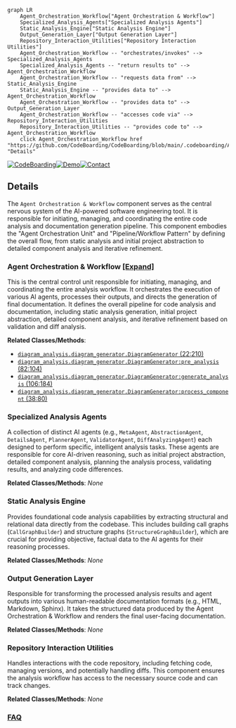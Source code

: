 ```mermaid
graph LR
    Agent_Orchestration_Workflow["Agent Orchestration & Workflow"]
    Specialized_Analysis_Agents["Specialized Analysis Agents"]
    Static_Analysis_Engine["Static Analysis Engine"]
    Output_Generation_Layer["Output Generation Layer"]
    Repository_Interaction_Utilities["Repository Interaction Utilities"]
    Agent_Orchestration_Workflow -- "orchestrates/invokes" --> Specialized_Analysis_Agents
    Specialized_Analysis_Agents -- "return results to" --> Agent_Orchestration_Workflow
    Agent_Orchestration_Workflow -- "requests data from" --> Static_Analysis_Engine
    Static_Analysis_Engine -- "provides data to" --> Agent_Orchestration_Workflow
    Agent_Orchestration_Workflow -- "provides data to" --> Output_Generation_Layer
    Agent_Orchestration_Workflow -- "accesses code via" --> Repository_Interaction_Utilities
    Repository_Interaction_Utilities -- "provides code to" --> Agent_Orchestration_Workflow
    click Agent_Orchestration_Workflow href "https://github.com/CodeBoarding/CodeBoarding/blob/main/.codeboarding/Agent_Orchestration_Workflow.md" "Details"
```

[![CodeBoarding](https://img.shields.io/badge/Generated%20by-CodeBoarding-9cf?style=flat-square)](https://github.com/CodeBoarding/GeneratedOnBoardings)[![Demo](https://img.shields.io/badge/Try%20our-Demo-blue?style=flat-square)](https://www.codeboarding.org/demo)[![Contact](https://img.shields.io/badge/Contact%20us%20-%20contact@codeboarding.org-lightgrey?style=flat-square)](mailto:contact@codeboarding.org)

## Details

The `Agent Orchestration & Workflow` component serves as the central nervous system of the AI-powered software engineering tool. It is responsible for initiating, managing, and coordinating the entire code analysis and documentation generation pipeline. This component embodies the "Agent Orchestration Unit" and "Pipeline/Workflow Pattern" by defining the overall flow, from static analysis and initial project abstraction to detailed component analysis and iterative refinement.

### Agent Orchestration & Workflow [[Expand]](./Agent_Orchestration_Workflow.md)
This is the central control unit responsible for initiating, managing, and coordinating the entire analysis workflow. It orchestrates the execution of various AI agents, processes their outputs, and directs the generation of final documentation. It defines the overall pipeline for code analysis and documentation, including static analysis generation, initial project abstraction, detailed component analysis, and iterative refinement based on validation and diff analysis.


**Related Classes/Methods**:

- <a href="https://github.com/CodeBoarding/CodeBoarding/blob/main/diagram_analysis/diagram_generator.py#L22-L210" target="_blank" rel="noopener noreferrer">`diagram_analysis.diagram_generator.DiagramGenerator` (22:210)</a>
- <a href="https://github.com/CodeBoarding/CodeBoarding/blob/main/diagram_analysis/diagram_generator.py#L82-L104" target="_blank" rel="noopener noreferrer">`diagram_analysis.diagram_generator.DiagramGenerator:pre_analysis` (82:104)</a>
- <a href="https://github.com/CodeBoarding/CodeBoarding/blob/main/diagram_analysis/diagram_generator.py#L106-L184" target="_blank" rel="noopener noreferrer">`diagram_analysis.diagram_generator.DiagramGenerator:generate_analysis` (106:184)</a>
- <a href="https://github.com/CodeBoarding/CodeBoarding/blob/main/diagram_analysis/diagram_generator.py#L38-L80" target="_blank" rel="noopener noreferrer">`diagram_analysis.diagram_generator.DiagramGenerator:process_component` (38:80)</a>


### Specialized Analysis Agents
A collection of distinct AI agents (e.g., `MetaAgent`, `AbstractionAgent`, `DetailsAgent`, `PlannerAgent`, `ValidatorAgent`, `DiffAnalyzingAgent`) each designed to perform specific, intelligent analysis tasks. These agents are responsible for core AI-driven reasoning, such as initial project abstraction, detailed component analysis, planning the analysis process, validating results, and analyzing code differences.


**Related Classes/Methods**: _None_

### Static Analysis Engine
Provides foundational code analysis capabilities by extracting structural and relational data directly from the codebase. This includes building call graphs (`CallGraphBuilder`) and structure graphs (`StructureGraphBuilder`), which are crucial for providing objective, factual data to the AI agents for their reasoning processes.


**Related Classes/Methods**: _None_

### Output Generation Layer
Responsible for transforming the processed analysis results and agent outputs into various human-readable documentation formats (e.g., HTML, Markdown, Sphinx). It takes the structured data produced by the Agent Orchestration & Workflow and renders the final user-facing documentation.


**Related Classes/Methods**: _None_

### Repository Interaction Utilities
Handles interactions with the code repository, including fetching code, managing versions, and potentially handling diffs. This component ensures the analysis workflow has access to the necessary source code and can track changes.


**Related Classes/Methods**: _None_



### [FAQ](https://github.com/CodeBoarding/GeneratedOnBoardings/tree/main?tab=readme-ov-file#faq)
